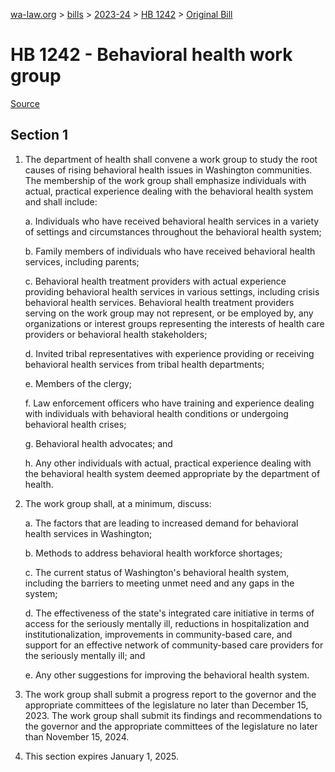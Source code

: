 [wa-law.org](/) > [bills](/bills/) > [2023-24](/bills/2023-24) > [HB 1242](/bills/2023-24/hb/1242/) > [Original Bill](/bills/2023-24/hb/1242/1/)

# HB 1242 - Behavioral health work group

[Source](http://lawfilesext.leg.wa.gov/biennium/2023-24/Pdf/Bills/House%20Bills/1242.pdf)

## Section 1
1. The department of health shall convene a work group to study the root causes of rising behavioral health issues in Washington communities. The membership of the work group shall emphasize individuals with actual, practical experience dealing with the behavioral health system and shall include:

    a. Individuals who have received behavioral health services in a variety of settings and circumstances throughout the behavioral health system;

    b. Family members of individuals who have received behavioral health services, including parents;

    c. Behavioral health treatment providers with actual experience providing behavioral health services in various settings, including crisis behavioral health services. Behavioral health treatment providers serving on the work group may not represent, or be employed by, any organizations or interest groups representing the interests of health care providers or behavioral health stakeholders;

    d. Invited tribal representatives with experience providing or receiving behavioral health services from tribal health departments;

    e. Members of the clergy;

    f. Law enforcement officers who have training and experience dealing with individuals with behavioral health conditions or undergoing behavioral health crises;

    g. Behavioral health advocates; and

    h. Any other individuals with actual, practical experience dealing with the behavioral health system deemed appropriate by the department of health.

2. The work group shall, at a minimum, discuss:

    a. The factors that are leading to increased demand for behavioral health services in Washington;

    b. Methods to address behavioral health workforce shortages;

    c. The current status of Washington's behavioral health system, including the barriers to meeting unmet need and any gaps in the system;

    d. The effectiveness of the state's integrated care initiative in terms of access for the seriously mentally ill, reductions in hospitalization and institutionalization, improvements in community-based care, and support for an effective network of community-based care providers for the seriously mentally ill; and

    e. Any other suggestions for improving the behavioral health system.

3. The work group shall submit a progress report to the governor and the appropriate committees of the legislature no later than December 15, 2023. The work group shall submit its findings and recommendations to the governor and the appropriate committees of the legislature no later than November 15, 2024.

4. This section expires January 1, 2025.
